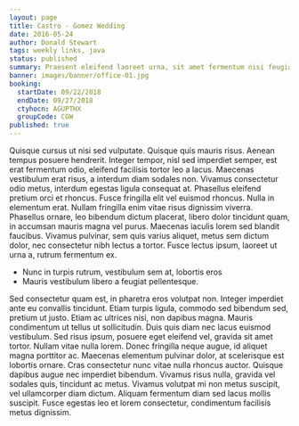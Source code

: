 ```yaml
---
layout: page
title: Castro - Gomez Wedding
date: 2016-05-24
author: Donald Stewart
tags: weekly links, java
status: published
summary: Praesent eleifend laoreet urna, sit amet fermentum nisi feugiat at.
banner: images/banner/office-01.jpg
booking:
  startDate: 09/22/2018
  endDate: 09/27/2018
  ctyhocn: AGUPTHX
  groupCode: CGW
published: true
---
```

Quisque cursus ut nisi sed vulputate. Quisque quis mauris risus. Aenean tempus posuere hendrerit. Integer tempor, nisl sed imperdiet semper, est erat fermentum odio, eleifend facilisis tortor leo a lacus. Maecenas vestibulum erat risus, a interdum diam sodales non. Vivamus consectetur odio metus, interdum egestas ligula consequat at. Phasellus eleifend pretium orci et rhoncus. Fusce fringilla elit vel euismod rhoncus. Nulla in elementum erat. Nullam fringilla enim vitae risus dignissim viverra. Phasellus ornare, leo bibendum dictum placerat, libero dolor tincidunt quam, in accumsan mauris magna vel purus. Maecenas iaculis lorem sed blandit faucibus. Vivamus pulvinar, sem quis varius aliquet, metus sem dictum dolor, nec consectetur nibh lectus a tortor. Fusce lectus ipsum, laoreet ut urna a, rutrum fermentum ex.

* Nunc in turpis rutrum, vestibulum sem at, lobortis eros
* Mauris vestibulum libero a feugiat pellentesque.

Sed consectetur quam est, in pharetra eros volutpat non. Integer imperdiet ante eu convallis tincidunt. Etiam turpis ligula, commodo sed bibendum sed, pretium ut justo. Etiam ac ultrices nisi, non dapibus magna. Mauris condimentum ut tellus ut sollicitudin. Duis quis diam nec lacus euismod vestibulum. Sed risus ipsum, posuere eget eleifend vel, gravida sit amet tortor. Nullam vitae nulla lorem. Donec fringilla neque augue, id aliquet magna porttitor ac. Maecenas elementum pulvinar dolor, at scelerisque est lobortis ornare. Cras consectetur nunc vitae nulla rhoncus auctor. Quisque dapibus augue nec imperdiet bibendum. Vivamus risus nulla, gravida vel sodales quis, tincidunt ac metus. Vivamus volutpat mi non metus suscipit, vel ullamcorper diam dictum. Aliquam fermentum diam sed lacus mollis suscipit. Fusce egestas leo et lorem consectetur, condimentum facilisis metus dignissim.
